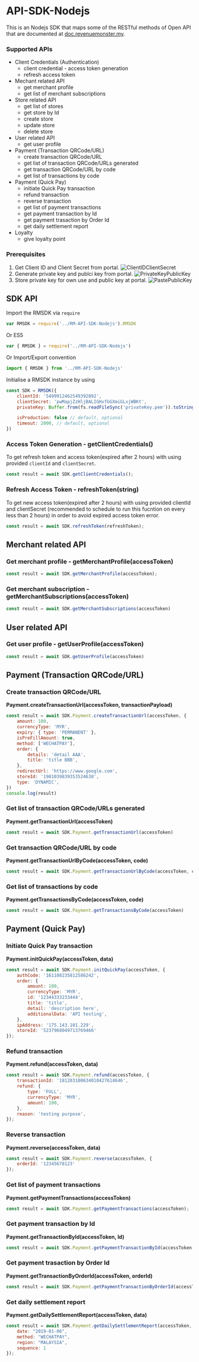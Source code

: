 # API-SDK-Nodejs
This is an Nodejs SDK that maps some of the RESTful methods of Open API that are documented at [doc.revenuemonster.my](https://doc.revenuemonster.my/).

### Supported APIs
* Client Credentials (Authentication)
  * client credential - access token generation
  * refresh access token
* Mechant related API
  * get merchant profile
  * get list of merchant subscriptions
* Store related API
  * get list of stores
  * get store by Id
  * create store
  * update store
  * delete store
* User related API
  * get user profile
* Payment (Transaction QRCode/URL)
  * create transaction QRCode/URL
  * get list of transaction QRCode/URLs generated
  * get transaction QRCode/URL by code
  * get list of transactions by code
* Payment (Quick Pay)
  * initiate Quick Pay transaction
  * refund transaction
  * reverse transaction
  * get list of payment transactions
  * get payment transaction by Id
  * get payment trasaction by Order Id
  * get daily settlement report
* Loyalty
  * give loyalty point

### Prerequisites
1. Get Client ID and Client Secret from portal.
![ClientIDClientSecret](https://storage.googleapis.com/rm-portal-assets/img/rm-landing/clientIDclientSecret.png)
2. Generate private key and publci key from portal. 
![PrivateKeyPublicKey](https://storage.googleapis.com/rm-portal-assets/img/rm-landing/privateKeypublicKey.PNG)
3. Store private key for own use and public key at portal.
![PastePublicKey](https://storage.googleapis.com/rm-portal-assets/img/rm-landing/pastePublicKey.png)

## SDK API

Import the RMSDK via `require`
```js
var RMSDK = require('../RM-API-SDK-Nodejs').RMSDK
```
Or ES5
```js
var { RMSDK } = require('../RM-API-SDK-Nodejs')
```
Or Import/Export convention
```js
import { RMSDK } from '../RM-API-SDK-Nodejs'
```

Initialise a RMSDK instance by using
```js
const SDK = RMSDK({
    clientId: '5499912462549392892',
    clientSecret: 'pwMapjZzHljBALIGHxfGGXmiGLxjWBKt',
    privateKey: Buffer.from(fs.readFileSync('privateKey.pem')).toString(),

    isProduction: false // default, optional
    timeout: 2000, // default, optional
})
```

### Access Token Generation - getClientCredentials()
To get refresh token and access token(expired after 2 hours) with using provided `clientId` and `clientSecret`.

```js
const result = await SDK.getClientCredentials();
```

### Refresh Access Token - refreshToken(string)
To get new access token(expired after 2 hours) with using provided clientId and clientSecret (recommended to schedule to run this fucntion on every less than 2 hours) in order to avoid expired access token error.
```js
const result = await SDK.refreshToken(refreshToken);
```

## Merchant related API

### Get merchant profile - getMerchantProfile(accessToken)
```js
const result = await SDK.getMerchantProfile(accessToken);
```
### Get merchant subscription - getMerchantSubscriptions(accessToken)
```js
const result = await SDK.getMerchantSubscriptions(accessToken)
```

## User related API
### Get user profile - getUserProfile(accessToken)
```js
const result = await SDK.getUserProfile(accessToken)
```

## Payment (Transaction QRCode/URL)
### Create transaction QRCode/URL
**Payment.createTransactionUrl(accessToken, transactionPayload)**
```js
const result = await SDK.Payment.createTransactionUrl(accessToken, {
    amount: 100,
    currencyType: 'MYR',
    expiry: { type: 'PERMANENT' },
    isPreFillAmount: true,
    method: ['WECHATPAY'],
    order: {
        details: 'detail AAA',
        title: 'title BBB',
    },
    redirectUrl: 'https://www.google.com',
    storeId: '1981039839353524638',
    type: 'DYNAMIC',
})
console.log(result)
```

### Get list of transaction QRCode/URLs generated
**Payment.getTransactionUrl(accessToken)**
```js
const result = await SDK.Payment.getTransactionUrl(accessToken)
```

### Get transaction QRCode/URL by code
**Payment.getTransactionUrlByCode(accessToken, code)**
```js
const result = await SDK.Payment.getTransactionUrlByCode(accessToken, code)
```

### Get list of transactions by code
**Payment.getTransactionsByCode(accessToken, code)**
```js
const result = await SDK.Payment.getTransactionsByCode(accessToken)
```

## Payment (Quick Pay)

### Initiate Quick Pay transaction
**Payment.initQuickPay(accessToken, data)**
```js
const result = await SDK.Payment.initQuickPay(accessToken, {
    authCode: '161108235812586242',
    order: {
        amount: 100,
        currencyType: 'MYR',
        id: '12344333233444',
        title: 'title',
        detail: 'description here',
        additionalData: 'API testing',
    },
    ipAddress: '175.143.101.229',
    storeId: '5237968049713769466'
});
```

### Refund transaction
**Payment.refund(accessToken, data)**
```js
const result = await SDK.Payment.refund(accessToken, {
    transactionId: '181203100634010427614646',
    refund: {
        type: 'FULL',
        currencyType: 'MYR',
        amount: 100,
    },
    reason: 'testing purpose',
});
```
### Reverse transaction
**Payment.reverse(accessToken, data)**
```js
const result = await SDK.Payment.reverse(accessToken, {
    orderId: '12345678123'
});
```

### Get list of payment transactions
**Payment.getPaymentTransactions(accessToken)**
```js
const result = await SDK.Payment.getPaymentTransactions(accessToken);
```

### Get payment transaction by Id
**Payment.getTransactionById(accessToken, Id)**
```js
const result = await SDK.Payment.getPaymentTransactionById(accessToken, trasnactionId);
```

### Get payment trasaction by Order Id
**Payment.getTransactionByOrderId(accessToken, orderId)**
```js
const result = await SDK.Payment.getPaymentTransactionByOrderId(accessToken, orderId);
```

### Get daily settlement report
**Payment.getDailySettlementReport(accessToken, data)**
```js
const result = await SDK.Payment.getDailySettlementReport(accessToken, {
    date: "2019-01-06",
    method: "WECHATPAY",
    region: "MALAYSIA",
    sequence: 1
});
```
